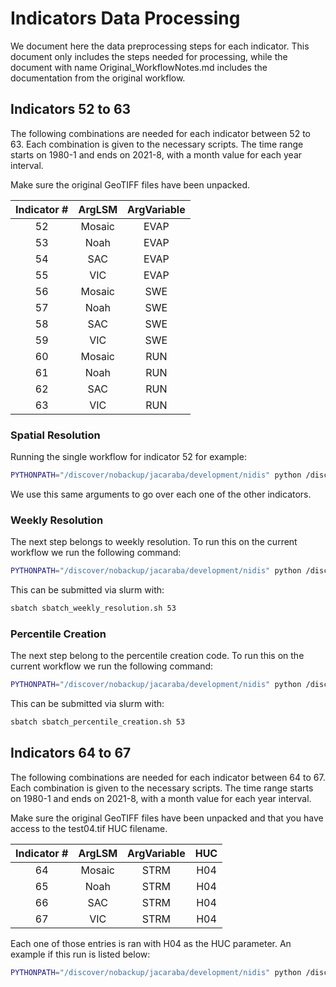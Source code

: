 # Indicators Data Processing

We document here the data preprocessing steps for each indicator.
This document only includes the steps needed for processing,
while the document with name Original_WorkflowNotes.md includes
the documentation from the original workflow.

## Indicators 52 to 63

The following combinations are needed for each indicator between
52 to 63. Each combination is given to the necessary scripts. The
time range starts on 1980-1 and ends on 2021-8, with a month value
for each year interval.

Make sure the original GeoTIFF files have been unpacked.

| Indicator #  | ArgLSM         | ArgVariable   |
| :---:        |     :---:      |        :---:  |
| 52   | Mosaic     | EVAP      |
| 53   | Noah       | EVAP      |
| 54   | SAC        | EVAP      |
| 55   | VIC        | EVAP      |
| 56   | Mosaic     | SWE       |
| 57   | Noah       | SWE       |
| 58   | SAC        | SWE       |
| 59   | VIC        | SWE       |
| 60   | Mosaic     | RUN       |
| 61   | Noah       | RUN       |
| 62   | SAC        | RUN       |
| 63   | VIC        | RUN       |

### Spatial Resolution

Running the single workflow for indicator 52 for example:

```bash
PYTHONPATH="/discover/nobackup/jacaraba/development/nidis" python /discover/nobackup/jacaraba/development/nidis/nidis/view/nclimgrid/SpatialResolution_CLI.py NLDAS2 --indicator 52 --lsm Mosaic --variable EVAP
```

We use this same arguments to go over each one of the other indicators.

### Weekly Resolution

The next step belongs to weekly resolution. To run this on the current workflow we run the following command:

```bash
PYTHONPATH="/discover/nobackup/jacaraba/development/nidis" python /discover/nobackup/jacaraba/development/nidis/nidis/view/nclimgrid/WeeklyResolution_CLI.py -i 53
```

This can be submitted via slurm with:

```bash
sbatch sbatch_weekly_resolution.sh 53
```

### Percentile Creation

The next step belong to the percentile creation code. To run this on the current workflow we run the following command:

```bash
PYTHONPATH="/discover/nobackup/jacaraba/development/nidis" python /discover/nobackup/jacaraba/development/nidis/nidis/view/nclimgrid/PercentileCreation_CLI.py --indicator 53
```

This can be submitted via slurm with:

```bash
sbatch sbatch_percentile_creation.sh 53
```

## Indicators 64 to 67

The following combinations are needed for each indicator between
64 to 67. Each combination is given to the necessary scripts. The
time range starts on 1980-1 and ends on 2021-8, with a month value
for each year interval.

Make sure the original GeoTIFF files have been unpacked and that you
have access to the test04.tif HUC filename.

| Indicator #  | ArgLSM         | ArgVariable   | HUC  |
| :---:        |     :---:      |        :---:  |:---: |
| 64           | Mosaic         | STRM          | H04  |
| 65           | Noah           | STRM          | H04  |
| 66           | SAC            | STRM          | H04  |
| 67           | VIC            | STRM          | H04  |

Each one of those entries is ran with H04 as the HUC parameter. An example
if this run is listed below:

```bash
PYTHONPATH="/discover/nobackup/jacaraba/development/nidis" python /discover/nobackup/jacaraba/development/nidis/nidis/view/nclimgrid/SpatialResolution_CLI.py NLDAS2HUC --indicator 64 --lsm Mosaic --variable STRM --huc-value H04
```
